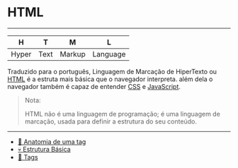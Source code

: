 # HTML

---

|H|T|M|L|
|:---:|:---:|:---:|:---:|
|Hyper|Text|Markup|Language|

Traduzido para o português, Linguagem de Marcação de HiperTexto ou [HTML](https://developer.mozilla.org/pt-BR/docs/Web/HTML) é a estruta mais básica que o navegador interpreta. além dela o navegador também é capaz de entender [CSS](https://developer.mozilla.org/pt-BR/docs/Web/CSS) e [JavaScript](https://developer.mozilla.org/pt-BR/docs/Web/JavaScript).

> Nota:
>
> HTML não é uma linguagem de programação; é uma linguagem de marcação, usada para definir a estrutura do seu conteúdo.

---

- [🔖 Anatomia de uma tag](./anatomy.md)
- [💀 Estrutura Básica](./basic.md)
- [🔖 Tags](./tags.md)
